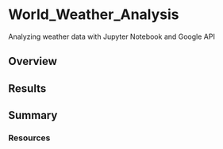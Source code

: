 # World_Weather_Analysis
Analyzing weather data with Jupyter Notebook and Google API


## Overview

## Results

## Summary


### Resources
